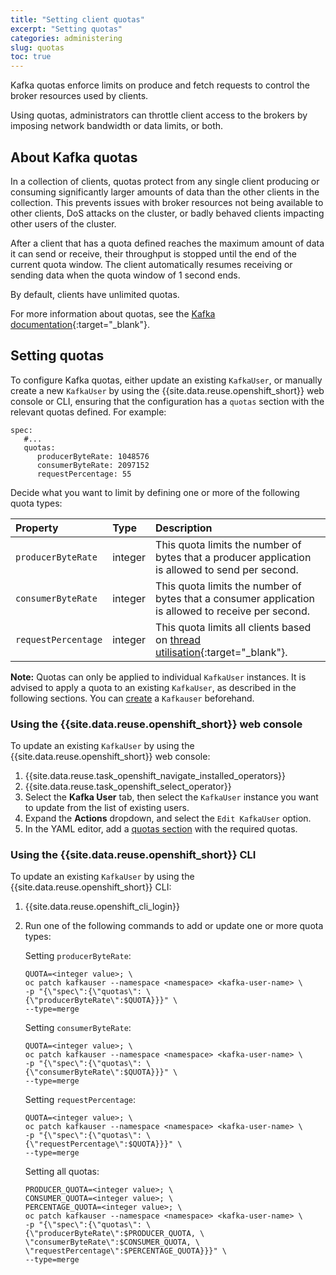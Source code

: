 ```yaml
---
title: "Setting client quotas"
excerpt: "Setting quotas"
categories: administering
slug: quotas
toc: true
---
```


Kafka quotas enforce limits on produce and fetch requests to control the broker resources used by clients.

Using quotas, administrators can throttle client access to the brokers by imposing network bandwidth or data limits, or both.

## About Kafka quotas

In a collection of clients, quotas protect from any single client producing or consuming significantly larger amounts of data than the other clients in the collection. This prevents issues with broker resources not being available to other clients, DoS attacks on the cluster, or badly behaved clients impacting other users of the cluster.

After a client that has a quota defined reaches the maximum amount of data it can send or receive, their throughput is stopped until the end of the current quota window. The client automatically resumes receiving or sending data when the quota window of 1 second ends.

By default, clients have unlimited quotas.

For more information about quotas, see the [Kafka documentation](https://kafka.apache.org/32/documentation/#design_quotas){:target="_blank"}.

## Setting quotas

To configure Kafka quotas, either update an existing `KafkaUser`, or manually create a new `KafkaUser` by using the {{site.data.reuse.openshift_short}} web console or CLI, ensuring that the configuration has a `quotas` section with the relevant quotas defined. For example:

```
spec:
   #...
   quotas:
      producerByteRate: 1048576
      consumerByteRate: 2097152
      requestPercentage: 55
```

Decide what you want to limit by defining one or more of the following quota types:

| Property         | Type             | Description      |
|:-----------------|:-----------------|:-----------------|
| `producerByteRate` | integer        | This quota limits the number of bytes that a producer application is allowed to send per second. |
| `consumerByteRate` | integer        | This quota limits the number of bytes that a consumer application is allowed to receive per second. |
| `requestPercentage` | integer       | This quota limits all clients based on [thread utilisation](https://kafka.apache.org/32/documentation/#design_quotascpu){:target="_blank"}. |


**Note:** Quotas can only be applied to individual `KafkaUser` instances. It is advised to apply a quota to an existing `KafkaUser`, as described in the following sections. You can [create](../../security/managing-access/#creating-a-kafkauser-in-the-ibm-event-streams-ui) a `Kafkauser` beforehand.

### Using the {{site.data.reuse.openshift_short}} web console

To update an existing `KafkaUser` by using the {{site.data.reuse.openshift_short}} web console:

1. {{site.data.reuse.task_openshift_navigate_installed_operators}}
2. {{site.data.reuse.task_openshift_select_operator}}
3. Select the **Kafka User** tab, then select the `KafkaUser` instance you want to update from the list of existing users.
4. Expand the **Actions** dropdown, and select the `Edit KafkaUser` option.
5. In the YAML editor, add a [quotas section](#setting-quotas) with the required quotas.


### Using the {{site.data.reuse.openshift_short}} CLI

To update an existing `KafkaUser` by using the {{site.data.reuse.openshift_short}} CLI:

1. {{site.data.reuse.openshift_cli_login}}
2. Run one of the following commands to add or update one or more quota types:

      Setting `producerByteRate`:

     ```
     QUOTA=<integer value>; \
     oc patch kafkauser --namespace <namespace> <kafka-user-name> \
     -p "{\"spec\":{\"quotas\": \
     {\"producerByteRate\":$QUOTA}}}" \
     --type=merge
     ```

     Setting `consumerByteRate`:

     ```
     QUOTA=<integer value>; \
     oc patch kafkauser --namespace <namespace> <kafka-user-name> \
     -p "{\"spec\":{\"quotas\": \
     {\"consumerByteRate\":$QUOTA}}}" \
     --type=merge
     ```

     Setting `requestPercentage`:
     ```
     QUOTA=<integer value>; \
     oc patch kafkauser --namespace <namespace> <kafka-user-name> \
     -p "{\"spec\":{\"quotas\": \
     {\"requestPercentage\":$QUOTA}}}" \
     --type=merge
     ```

     Setting all quotas:
     ```
     PRODUCER_QUOTA=<integer value>; \
     CONSUMER_QUOTA=<integer value>; \
     PERCENTAGE_QUOTA=<integer value>; \
     oc patch kafkauser --namespace <namespace> <kafka-user-name> \
     -p "{\"spec\":{\"quotas\": \
     {\"producerByteRate\":$PRODUCER_QUOTA, \
     \"consumerByteRate\":$CONSUMER_QUOTA, \
     \"requestPercentage\":$PERCENTAGE_QUOTA}}}" \
     --type=merge
     ```
